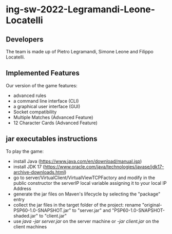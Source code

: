 # **ing-sw-2022-Legramandi-Leone-Locatelli**
## **Developers**
The team is made up of Pietro Legramandi, Simone Leone and Filippo Locatelli.
## **Implemented Features**
Our version of the game features:
- advanced rules
- a command line interface (CLI)
- a graphical user interface (GUI)
- Socket compatibility 
- Multiple Matches (Advanced Feature)
- 12 Character Cards (Advanced Feature)
## **jar executables instructions**
To play the game:
- install Java (https://www.java.com/en/download/manual.jsp)
- install JDK 17 (https://www.oracle.com/java/technologies/javase/jdk17-archive-downloads.html)
- go to server/VirtualClient/VirtualViewTCPFactory and modify in the public constructor the serverIP local variable assigning it to your local IP Address
- generate the jar files on Maven's lifecycle by selecting the "package" entry
- collect the jar files in the target folder of the project: rename "original-PSP60-1.0-SNAPSHOT.jar" to "server.jar" and "PSP60-1.0-SNAPSHOT-shaded.jar" to "client.jar"
- use _java -jar server.jar_ on the server machine or _-jar client.jar_ on the client machines 
